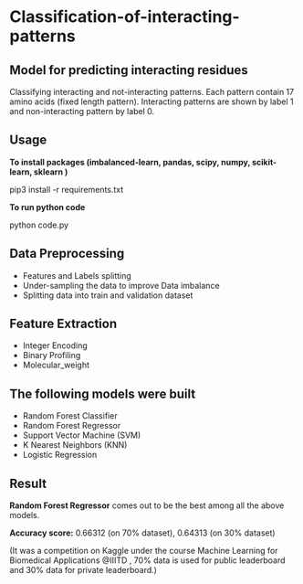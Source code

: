 # Classification-of-interacting-patterns
## Model for predicting interacting residues

Classifying interacting and not-interacting patterns. Each pattern contain 17 amino acids (fixed length pattern). Interacting patterns are shown by label 1 and non-interacting pattern by label 0.

## Usage
**To install packages (imbalanced-learn, pandas, scipy, numpy, scikit-learn, sklearn )**

pip3 install -r requirements.txt

**To run python code**

python code.py

## Data Preprocessing
* Features and Labels splitting
* Under-sampling the data to improve Data imbalance
* Splitting data into train and validation dataset

## Feature Extraction
* Integer Encoding
* Binary Profiling
* Molecular_weight

## The following models were built
* Random Forest Classifier
* Random Forest Regressor
* Support Vector Machine (SVM)
* K Nearest Neighbors (KNN)
* Logistic Regression

## Result
**Random Forest Regressor** comes out to be the best among all the above models.

**Accuracy score:** 0.66312 (on 70% dataset), 0.64313 (on 30% dataset)

(It was a competition on Kaggle under the course Machine Learning for Biomedical Applications @IIITD , 70% data is used for public leaderboard and 30% data for private leaderboard.) 
